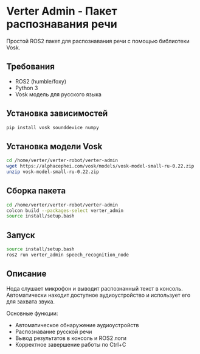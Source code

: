 # Verter Admin - Пакет распознавания речи

Простой ROS2 пакет для распознавания речи с помощью библиотеки Vosk.

## Требования

- ROS2 (humble/foxy)
- Python 3
- Vosk модель для русского языка

## Установка зависимостей

```bash
pip install vosk sounddevice numpy
```

## Установка модели Vosk

```bash
cd /home/verter/verter-robot/verter-admin
wget https://alphacephei.com/vosk/models/vosk-model-small-ru-0.22.zip
unzip vosk-model-small-ru-0.22.zip
```

## Сборка пакета

```bash
cd /home/verter/verter-robot/verter-admin
colcon build --packages-select verter_admin
source install/setup.bash
```

## Запуск

```bash
source install/setup.bash
ros2 run verter_admin speech_recognition_node
```

## Описание

Нода слушает микрофон и выводит распознанный текст в консоль. Автоматически находит доступное аудиоустройство и использует его для захвата звука.

Основные функции:
- Автоматическое обнаружение аудиоустройств
- Распознавание русской речи
- Вывод результатов в консоль и ROS2 логи
- Корректное завершение работы по Ctrl+C